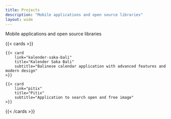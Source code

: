 ```yaml
---
title: Projects
description: "Mobile applications and open source libraries"
layout: wide
---
```


<p class="hx-mb-12 hx-text-center hx-text-lg hx-text-gray-500 dark:hx-text-gray-400">
Mobile applications and open source libraries
</p>

{{< cards >}}

    {{< card
        link="kalender-saka-bali"
        title="Kalender Saka Bali"
        subtitle="Balinese calendar application with advanced features and modern design"
    >}}

    {{< card
        link="pitix"
        title="Pitix"
        subtitle="Application to search open and free image"
    >}}

{{< /cards >}}
